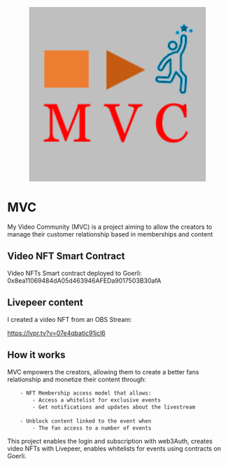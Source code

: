 <p align="center">
  <img src="./docs/img/MVC_Logo.png" width="80%" title="Logo">
</p>

# MVC
My Video Community (MVC) is a project aiming to allow the creators to manage their customer relationship based in memberships and content

## Video NFT Smart Contract

Video NFTs Smart contract deployed to Goerli: 0x8ea11069484dA05d463946AFEDa9017503B30afA

## Livepeer content

I created a video NFT from an OBS Stream:

https://lvpr.tv?v=07e4qbatic91jcl6

## How it works

MVC empowers the creators, allowing them to create a better fans relationship and monetize their content through:
	
		- NFT Membership access model that allows:
			- Access a whitelist for exclusive events
			- Get notifications and updates about the livestream
			
		- Unblock content linked to the event when
			- The fan access to a number of events


This project enables the login and subscription with web3Auth, creates video NFTs with Livepeer, enables whitelists for events using contracts on Goerli.

